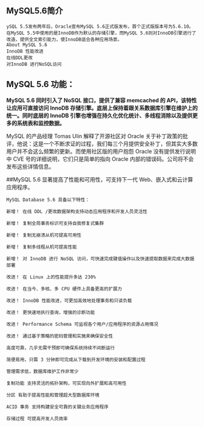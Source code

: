 ## MySQL5.6简介

``` 
ySQL 5.5发布两年后，Oracle宣布MySQL 5.6正式版发布，首个正式版版本号为5.6.10。在MySQL 5.5中使用的是InnoDB作为默认的存储引擎，而MySQL 5.6则对InnoDB引擎进行了改造，提供全文索引能力，使InnoDB适合各种应用场景。
About MySQL 5.6
InnoDB 性能改进
在线DDL更改
对InnoDB 进行NoSQL访问 
```

## MySQL 5.6 功能：

**MySQL 5.6 同时引入了 NoSQL 接口，提供了兼容 memcached 的 API，该特性让应用可直接访问 InnoDB 存储引擎。底层上保持着跟关系数据库引擎在维护上的统一。同时底层的 InnoDB 引擎也增强在持久化优化统计、多线程消除以及提供更多的系统表和监控数据。**

MySQL 的产品经理 Tomas Ulin 解释了开源社区对 Oracle 关于补丁政策的批评，他说：这是一个不断求证的过程，我们每三个月提供安全补丁，但其实大多数用户并不会这么频繁的更新。而使用社区版的用户抱怨 Oracle 没有提供发行说明中 CVE 号的详细说明，它们只是简单的指向 Oracle 内部的错误码。公司将不会发布这些详情信息。

##MySQL 5.6 显著提高了性能和可用性，可支持下一代 Web、嵌入式和云计算应用程序。

```
MySQL Database 5.6 具备以下特性：

新增！ 在线 DDL /更改数据架构支持动态应用程序和开发人员灵活性

新增！ 复制全局事务标识可支持自我修复式集群

新增！ 复制无崩溃从机可提高可用性

新增！ 复制多线程从机可提高性能

新增！ 对 InnoDB 进行 NoSQL 访问，可快速完成键值操作以及快速提取数据来完成大数据部署

改进！ 在 Linux 上的性能提升多达 230%

改进！ 在当今、多核、多 CPU 硬件上具备更高的扩展力

改进！ InnoDB 性能改进，可更加高效地处理事务和只读负载

改进！ 更快速地执行查询，增强的诊断功能

改进！ Performance Schema 可监视各个用户/应用程序的资源占用情况

改进！ 通过基于策略的密码管理和实施来确保安全性

高度可靠，几乎无需干预即可确保系统持续不间断运行

简便易用，只需 3 分钟即可完成从下载到开发环境的安装和配置过程

管理需求低，数据库维护工作非常少

复制功能 支持灵活的拓扑架构，可实现向外扩展和高可用性

分区 有助于提高性能和管理超大型数据库环境

ACID 事务 支持构建安全可靠的关键业务应用程序

存储过程 可提高开发人员效率
```
